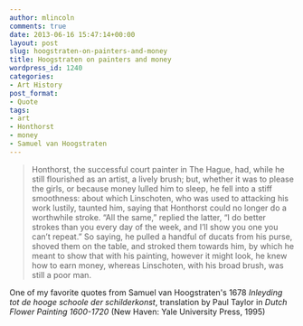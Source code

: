 ```yaml
---
author: mlincoln
comments: true
date: 2013-06-16 15:47:14+00:00
layout: post
slug: hoogstraten-on-painters-and-money
title: Hoogstraten on painters and money
wordpress_id: 1240
categories:
- Art History
post_format:
- Quote
tags:
- art
- Honthorst
- money
- Samuel van Hoogstraten
---
```


> Honthorst, the successful court painter in The Hague, had, while he still flourished as an artist, a lively brush; but, whether it was to please the girls, or because money lulled him to sleep, he fell into a stiff smoothness: about which Linschoten, who was used to attacking his work lustily, taunted him, saying that Honthorst could no longer do a worthwhile stroke. “All the same,” replied the latter, “I do better strokes than you every day of the week, and I’ll show you one you can’t repeat.” So saying, he pulled a handful of ducats from his purse, shoved them on the table, and stroked them towards him, by which he meant to show that with his painting, however it might look, he knew how to earn money, whereas Linschoten, with his broad brush, was still a poor man.


One of my favorite quotes from Samuel van Hoogstraten's 1678 *Inleyding tot de hooge schoole der schilderkonst*, translation by Paul Taylor in *Dutch Flower Painting 1600-1720* (New Haven: Yale University Press, 1995)
